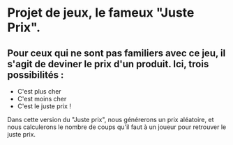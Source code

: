 # Projet de jeux, le fameux "Juste Prix".

## Pour ceux qui ne sont pas familiers avec ce jeu, il s'agit de deviner le prix d'un produit. Ici, trois possibilités :

- C'est plus cher
- C'est moins cher
- C'est le juste prix !

Dans cette version du "Juste prix", nous générerons un prix aléatoire, et nous calculerons le nombre de coups qu'il faut à un joueur pour retrouver le juste prix.
